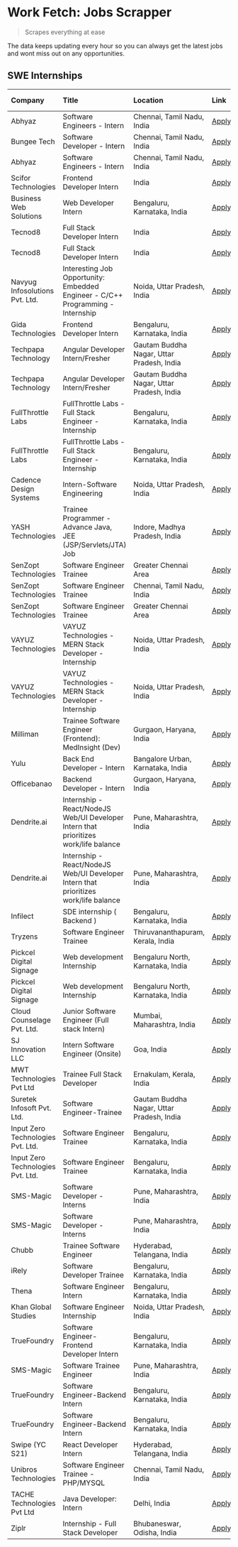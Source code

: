 # Work Fetch: Jobs Scrapper
> Scrapes everything at ease

The data keeps updating every hour so you can always get the latest jobs and wont miss out on any opportunities.

## SWE Internships
<!--START_SECTION:workfetch-->
| Company                           | Title                                                                                | Location                                  | Link                                                                                                                                                                                                                                                                                                            | Date Posted   |
|:----------------------------------|:-------------------------------------------------------------------------------------|:------------------------------------------|:----------------------------------------------------------------------------------------------------------------------------------------------------------------------------------------------------------------------------------------------------------------------------------------------------------------|:--------------|
| Abhyaz                            | Software Engineers - Intern                                                          | Chennai, Tamil Nadu, India                | [Apply](https://in.linkedin.com/jobs/view/software-engineers-intern-at-abhyaz-3842331306?position=28&pageNum=0&refId=y0PCbv1CpaWOH3mOhm1iGQ%3D%3D&trackingId=38yJhKgLURe%2FtwUZwYSJXw%3D%3D&trk=public_jobs_jserp-result_search-card)                                                                           | 2024-02-28    |
| Bungee Tech                       | Software Developer - Intern                                                          | Chennai, Tamil Nadu, India                | [Apply](https://in.linkedin.com/jobs/view/software-developer-intern-at-bungee-tech-3842220746?position=42&pageNum=0&refId=y0PCbv1CpaWOH3mOhm1iGQ%3D%3D&trackingId=EnP9MmCcgZLggMQq1z8ZkA%3D%3D&trk=public_jobs_jserp-result_search-card)                                                                        | 2024-02-28    |
| Abhyaz                            | Software Engineers - Intern                                                          | Chennai, Tamil Nadu, India                | [Apply](https://in.linkedin.com/jobs/view/software-engineers-intern-at-abhyaz-3842331306?position=3&pageNum=2&refId=2zkEWd7Ielqcm9nzVgNSXA%3D%3D&trackingId=D6uVOM8DxNClOSrfpzDvPQ%3D%3D&trk=public_jobs_jserp-result_search-card)                                                                              | 2024-02-28    |
| Scifor Technologies               | Frontend Developer Intern                                                            | India                                     | [Apply](https://in.linkedin.com/jobs/view/frontend-developer-intern-at-scifor-technologies-3839011953?position=38&pageNum=0&refId=y0PCbv1CpaWOH3mOhm1iGQ%3D%3D&trackingId=bDnpw9MdWlc4b4u9b4bzng%3D%3D&trk=public_jobs_jserp-result_search-card)                                                                | 2024-02-27    |
| Business Web Solutions            | Web Developer Intern                                                                 | Bengaluru, Karnataka, India               | [Apply](https://in.linkedin.com/jobs/view/web-developer-intern-at-business-web-solutions-3839906144?position=21&pageNum=0&refId=y0PCbv1CpaWOH3mOhm1iGQ%3D%3D&trackingId=SK%2BZn56Inwx6mnkay216zQ%3D%3D&trk=public_jobs_jserp-result_search-card)                                                                | 2024-02-26    |
| Tecnod8                           | Full Stack Developer Intern                                                          | India                                     | [Apply](https://in.linkedin.com/jobs/view/full-stack-developer-intern-at-tecnod8-3834283868?position=51&pageNum=0&refId=y0PCbv1CpaWOH3mOhm1iGQ%3D%3D&trackingId=C1q8OnkWbPw%2FIcqoW4TqDg%3D%3D&trk=public_jobs_jserp-result_search-card)                                                                        | 2024-02-25    |
| Tecnod8                           | Full Stack Developer Intern                                                          | India                                     | [Apply](https://in.linkedin.com/jobs/view/full-stack-developer-intern-at-tecnod8-3834283868?position=2&pageNum=5&refId=556PU5N%2BTC2AttNvterQmg%3D%3D&trackingId=qDmWwySzsmuqS2V7hkd%2B5g%3D%3D&trk=public_jobs_jserp-result_search-card)                                                                       | 2024-02-25    |
| Navyug Infosolutions Pvt. Ltd.    | Interesting Job Opportunity: Embedded Engineer - C/C++ Programming - Internship      | Noida, Uttar Pradesh, India               | [Apply](https://in.linkedin.com/jobs/view/interesting-job-opportunity-embedded-engineer-c-c%2B%2B-programming-internship-at-navyug-infosolutions-pvt-ltd-3833888454?position=6&pageNum=7&refId=Qz0YtZ4LxDatthPbWvXOTg%3D%3D&trackingId=OgJAJ718gh847%2BgKwzUa5A%3D%3D&trk=public_jobs_jserp-result_search-card) | 2024-02-24    |
| Gida Technologies                 | Frontend Developer Intern                                                            | Bengaluru, Karnataka, India               | [Apply](https://in.linkedin.com/jobs/view/frontend-developer-intern-at-gida-technologies-3836040945?position=19&pageNum=0&refId=y0PCbv1CpaWOH3mOhm1iGQ%3D%3D&trackingId=Cb4JM8bYIj5qK1e%2FJJ7YjA%3D%3D&trk=public_jobs_jserp-result_search-card)                                                                | 2024-02-21    |
| Techpapa Technology               | Angular Developer Intern/Fresher                                                     | Gautam Buddha Nagar, Uttar Pradesh, India | [Apply](https://in.linkedin.com/jobs/view/angular-developer-intern-fresher-at-techpapa-technology-3834305862?position=58&pageNum=0&refId=y0PCbv1CpaWOH3mOhm1iGQ%3D%3D&trackingId=KJyr%2BIYj3vY7mk6AA81efQ%3D%3D&trk=public_jobs_jserp-result_search-card)                                                       | 2024-02-20    |
| Techpapa Technology               | Angular Developer Intern/Fresher                                                     | Gautam Buddha Nagar, Uttar Pradesh, India | [Apply](https://in.linkedin.com/jobs/view/angular-developer-intern-fresher-at-techpapa-technology-3834305862?position=9&pageNum=5&refId=556PU5N%2BTC2AttNvterQmg%3D%3D&trackingId=v0vQBde%2ByPl0sBfyXIG5lg%3D%3D&trk=public_jobs_jserp-result_search-card)                                                      | 2024-02-20    |
| FullThrottle Labs                 | FullThrottle Labs - Full Stack Engineer - Internship                                 | Bengaluru, Karnataka, India               | [Apply](https://in.linkedin.com/jobs/view/fullthrottle-labs-full-stack-engineer-internship-at-fullthrottle-labs-3829636016?position=55&pageNum=0&refId=y0PCbv1CpaWOH3mOhm1iGQ%3D%3D&trackingId=n6oaTyKMi8xgQrNhsOzyvg%3D%3D&trk=public_jobs_jserp-result_search-card)                                           | 2024-02-17    |
| FullThrottle Labs                 | FullThrottle Labs - Full Stack Engineer - Internship                                 | Bengaluru, Karnataka, India               | [Apply](https://in.linkedin.com/jobs/view/fullthrottle-labs-full-stack-engineer-internship-at-fullthrottle-labs-3829636016?position=6&pageNum=5&refId=556PU5N%2BTC2AttNvterQmg%3D%3D&trackingId=17T7gi3Jdd7YE573UoOuDw%3D%3D&trk=public_jobs_jserp-result_search-card)                                          | 2024-02-17    |
| Cadence Design Systems            | Intern-Software Engineering                                                          | Noida, Uttar Pradesh, India               | [Apply](https://in.linkedin.com/jobs/view/intern-software-engineering-at-cadence-design-systems-3794689056?position=7&pageNum=7&refId=Qz0YtZ4LxDatthPbWvXOTg%3D%3D&trackingId=WliMuiCu8G%2Ffkv8%2BVITpgg%3D%3D&trk=public_jobs_jserp-result_search-card)                                                        | 2024-02-17    |
| YASH Technologies                 | Trainee Programmer - Advance Java, JEE (JSP/Servlets/JTA) Job                        | Indore, Madhya Pradesh, India             | [Apply](https://in.linkedin.com/jobs/view/trainee-programmer-advance-java-jee-jsp-servlets-jta-job-at-yash-technologies-3811759183?position=14&pageNum=0&refId=y0PCbv1CpaWOH3mOhm1iGQ%3D%3D&trackingId=feVJQBXbD%2BbcGf7ow1KeAg%3D%3D&trk=public_jobs_jserp-result_search-card)                                 | 2024-02-13    |
| SenZopt Technologies              | Software Engineer Trainee                                                            | Greater Chennai Area                      | [Apply](https://in.linkedin.com/jobs/view/software-engineer-trainee-at-senzopt-technologies-3827688781?position=33&pageNum=0&refId=y0PCbv1CpaWOH3mOhm1iGQ%3D%3D&trackingId=u9lV38gVhfqMemzR%2BK8tJQ%3D%3D&trk=public_jobs_jserp-result_search-card)                                                             | 2024-02-12    |
| SenZopt Technologies              | Software Engineer Trainee                                                            | Chennai, Tamil Nadu, India                | [Apply](https://in.linkedin.com/jobs/view/software-engineer-trainee-at-senzopt-technologies-3827686880?position=48&pageNum=0&refId=y0PCbv1CpaWOH3mOhm1iGQ%3D%3D&trackingId=tEr5qmHh7g154ZgR8yb2Lw%3D%3D&trk=public_jobs_jserp-result_search-card)                                                               | 2024-02-12    |
| SenZopt Technologies              | Software Engineer Trainee                                                            | Greater Chennai Area                      | [Apply](https://in.linkedin.com/jobs/view/software-engineer-trainee-at-senzopt-technologies-3827688781?position=8&pageNum=2&refId=2zkEWd7Ielqcm9nzVgNSXA%3D%3D&trackingId=y7mDw5v1Gz1gGiaPEEeafg%3D%3D&trk=public_jobs_jserp-result_search-card)                                                                | 2024-02-12    |
| VAYUZ Technologies                | VAYUZ Technologies - MERN Stack Developer - Internship                               | Noida, Uttar Pradesh, India               | [Apply](https://in.linkedin.com/jobs/view/vayuz-technologies-mern-stack-developer-internship-at-vayuz-technologies-3822619356?position=57&pageNum=0&refId=y0PCbv1CpaWOH3mOhm1iGQ%3D%3D&trackingId=4vzrHzJ1X7yo1YVZMS0cWw%3D%3D&trk=public_jobs_jserp-result_search-card)                                        | 2024-02-10    |
| VAYUZ Technologies                | VAYUZ Technologies - MERN Stack Developer - Internship                               | Noida, Uttar Pradesh, India               | [Apply](https://in.linkedin.com/jobs/view/vayuz-technologies-mern-stack-developer-internship-at-vayuz-technologies-3822619356?position=8&pageNum=5&refId=556PU5N%2BTC2AttNvterQmg%3D%3D&trackingId=mw1Viv2u9dDF7RZr3k667g%3D%3D&trk=public_jobs_jserp-result_search-card)                                       | 2024-02-10    |
| Milliman                          | Trainee Software Engineer (Frontend): MedInsight (Dev)                               | Gurgaon, Haryana, India                   | [Apply](https://in.linkedin.com/jobs/view/trainee-software-engineer-frontend-medinsight-dev-at-milliman-3792874280?position=4&pageNum=0&refId=y0PCbv1CpaWOH3mOhm1iGQ%3D%3D&trackingId=sw6bEnT1%2FZgWubL%2BJdN2eg%3D%3D&trk=public_jobs_jserp-result_search-card)                                                | 2024-02-09    |
| Yulu                              | Back End Developer - Intern                                                          | Bangalore Urban, Karnataka, India         | [Apply](https://in.linkedin.com/jobs/view/back-end-developer-intern-at-yulu-3821682220?position=8&pageNum=0&refId=y0PCbv1CpaWOH3mOhm1iGQ%3D%3D&trackingId=biUb%2Fsoc2I0gXejKvcgf1w%3D%3D&trk=public_jobs_jserp-result_search-card)                                                                              | 2024-02-04    |
| Officebanao                       | Backend Developer - Intern                                                           | Gurgaon, Haryana, India                   | [Apply](https://in.linkedin.com/jobs/view/backend-developer-intern-at-officebanao-3814263731?position=20&pageNum=0&refId=y0PCbv1CpaWOH3mOhm1iGQ%3D%3D&trackingId=ofDVrTTw9IBHD%2FpXAcrvbw%3D%3D&trk=public_jobs_jserp-result_search-card)                                                                       | 2024-01-31    |
| Dendrite.ai                       | Internship - React/NodeJS Web/UI Developer Intern that prioritizes work/life balance | Pune, Maharashtra, India                  | [Apply](https://in.linkedin.com/jobs/view/internship-react-nodejs-web-ui-developer-intern-that-prioritizes-work-life-balance-at-dendrite-ai-3818948068?position=30&pageNum=0&refId=y0PCbv1CpaWOH3mOhm1iGQ%3D%3D&trackingId=LQmb%2BxbdsE9VJNH%2FF%2Bj8sg%3D%3D&trk=public_jobs_jserp-result_search-card)         | 2024-01-31    |
| Dendrite.ai                       | Internship - React/NodeJS Web/UI Developer Intern that prioritizes work/life balance | Pune, Maharashtra, India                  | [Apply](https://in.linkedin.com/jobs/view/internship-react-nodejs-web-ui-developer-intern-that-prioritizes-work-life-balance-at-dendrite-ai-3818948068?position=5&pageNum=2&refId=2zkEWd7Ielqcm9nzVgNSXA%3D%3D&trackingId=YJdvP1SDteJkCIDbfUO6ZQ%3D%3D&trk=public_jobs_jserp-result_search-card)                | 2024-01-31    |
| Infilect                          | SDE internship ( Backend )                                                           | Bengaluru, Karnataka, India               | [Apply](https://in.linkedin.com/jobs/view/sde-internship-backend-at-infilect-3815120558?position=22&pageNum=0&refId=y0PCbv1CpaWOH3mOhm1iGQ%3D%3D&trackingId=yQkXEtraxZ8IrrpjSG%2BuNA%3D%3D&trk=public_jobs_jserp-result_search-card)                                                                            | 2024-01-25    |
| Tryzens                           | Software Engineer Trainee                                                            | Thiruvananthapuram, Kerala, India         | [Apply](https://in.linkedin.com/jobs/view/software-engineer-trainee-at-tryzens-3809363491?position=36&pageNum=0&refId=y0PCbv1CpaWOH3mOhm1iGQ%3D%3D&trackingId=5xCr6dj4mFszaD2Ptf8Xfg%3D%3D&trk=public_jobs_jserp-result_search-card)                                                                            | 2024-01-18    |
| Pickcel Digital Signage           | Web development Internship                                                           | Bengaluru North, Karnataka, India         | [Apply](https://in.linkedin.com/jobs/view/web-development-internship-at-pickcel-digital-signage-3826062393?position=59&pageNum=0&refId=y0PCbv1CpaWOH3mOhm1iGQ%3D%3D&trackingId=xS%2BYYv8L%2BFT6hGCBWKJ2QA%3D%3D&trk=public_jobs_jserp-result_search-card)                                                       | 2024-01-15    |
| Pickcel Digital Signage           | Web development Internship                                                           | Bengaluru North, Karnataka, India         | [Apply](https://in.linkedin.com/jobs/view/web-development-internship-at-pickcel-digital-signage-3826062393?position=10&pageNum=5&refId=556PU5N%2BTC2AttNvterQmg%3D%3D&trackingId=uDvh2gjnYthIJxQqt3qYuw%3D%3D&trk=public_jobs_jserp-result_search-card)                                                         | 2024-01-15    |
| Cloud Counselage Pvt. Ltd.        | Junior Software Engineer (Full stack Intern)                                         | Mumbai, Maharashtra, India                | [Apply](https://in.linkedin.com/jobs/view/junior-software-engineer-full-stack-intern-at-cloud-counselage-pvt-ltd-3803132814?position=23&pageNum=0&refId=y0PCbv1CpaWOH3mOhm1iGQ%3D%3D&trackingId=1M0vjfbSqMhIh3FMrcieqw%3D%3D&trk=public_jobs_jserp-result_search-card)                                          | 2024-01-11    |
| SJ Innovation LLC                 | Intern Software Engineer (Onsite)                                                    | Goa, India                                | [Apply](https://in.linkedin.com/jobs/view/intern-software-engineer-onsite-at-sj-innovation-llc-3799959011?position=41&pageNum=0&refId=y0PCbv1CpaWOH3mOhm1iGQ%3D%3D&trackingId=nB%2FI3TRQx68XwIUc8MA2xw%3D%3D&trk=public_jobs_jserp-result_search-card)                                                          | 2024-01-11    |
| MWT Technologies Pvt Ltd          | Trainee Full Stack Developer                                                         | Ernakulam, Kerala, India                  | [Apply](https://in.linkedin.com/jobs/view/trainee-full-stack-developer-at-mwt-technologies-pvt-ltd-3800921715?position=5&pageNum=0&refId=y0PCbv1CpaWOH3mOhm1iGQ%3D%3D&trackingId=Z9cqnFvKErkc%2BLEf4YuF7g%3D%3D&trk=public_jobs_jserp-result_search-card)                                                       | 2024-01-09    |
| Suretek Infosoft Pvt. Ltd.        | Software Engineer-Trainee                                                            | Gautam Buddha Nagar, Uttar Pradesh, India | [Apply](https://in.linkedin.com/jobs/view/software-engineer-trainee-at-suretek-infosoft-pvt-ltd-3800934643?position=16&pageNum=0&refId=y0PCbv1CpaWOH3mOhm1iGQ%3D%3D&trackingId=S7X%2FDdjtwbbFWEI5QCUxkQ%3D%3D&trk=public_jobs_jserp-result_search-card)                                                         | 2024-01-09    |
| Input Zero Technologies Pvt. Ltd. | Software Engineer Trainee                                                            | Bengaluru, Karnataka, India               | [Apply](https://in.linkedin.com/jobs/view/software-engineer-trainee-at-input-zero-technologies-pvt-ltd-3800927643?position=31&pageNum=0&refId=y0PCbv1CpaWOH3mOhm1iGQ%3D%3D&trackingId=l0rpbOVanERrdjyzr2qS0A%3D%3D&trk=public_jobs_jserp-result_search-card)                                                    | 2024-01-09    |
| Input Zero Technologies Pvt. Ltd. | Software Engineer Trainee                                                            | Bengaluru, Karnataka, India               | [Apply](https://in.linkedin.com/jobs/view/software-engineer-trainee-at-input-zero-technologies-pvt-ltd-3800927643?position=6&pageNum=2&refId=2zkEWd7Ielqcm9nzVgNSXA%3D%3D&trackingId=%2BiaJmbsVOMfhx98HzpYoOA%3D%3D&trk=public_jobs_jserp-result_search-card)                                                   | 2024-01-09    |
| SMS-Magic                         | Software Developer -Interns                                                          | Pune, Maharashtra, India                  | [Apply](https://in.linkedin.com/jobs/view/software-developer-interns-at-sms-magic-3799485343?position=34&pageNum=0&refId=y0PCbv1CpaWOH3mOhm1iGQ%3D%3D&trackingId=1ruH7jCgi1AQm7rZ4aq7rQ%3D%3D&trk=public_jobs_jserp-result_search-card)                                                                         | 2024-01-05    |
| SMS-Magic                         | Software Developer -Interns                                                          | Pune, Maharashtra, India                  | [Apply](https://in.linkedin.com/jobs/view/software-developer-interns-at-sms-magic-3799485343?position=9&pageNum=2&refId=2zkEWd7Ielqcm9nzVgNSXA%3D%3D&trackingId=BV6tQBXJq9YwlMeK9Pel2Q%3D%3D&trk=public_jobs_jserp-result_search-card)                                                                          | 2024-01-05    |
| Chubb                             | Trainee Software Engineer                                                            | Hyderabad, Telangana, India               | [Apply](https://in.linkedin.com/jobs/view/trainee-software-engineer-at-chubb-3811550279?position=4&pageNum=7&refId=Qz0YtZ4LxDatthPbWvXOTg%3D%3D&trackingId=GRe63Nq%2FBUKX98W8xg3yZA%3D%3D&trk=public_jobs_jserp-result_search-card)                                                                             | 2023-12-28    |
| iRely                             | Software Developer Trainee                                                           | Bengaluru, Karnataka, India               | [Apply](https://in.linkedin.com/jobs/view/software-developer-trainee-at-irely-3801577534?position=10&pageNum=0&refId=y0PCbv1CpaWOH3mOhm1iGQ%3D%3D&trackingId=C2cHtKAXg%2BE4AxSGZsh9lg%3D%3D&trk=public_jobs_jserp-result_search-card)                                                                           | 2023-12-22    |
| Thena                             | Software Engineer Intern                                                             | Bengaluru, Karnataka, India               | [Apply](https://in.linkedin.com/jobs/view/software-engineer-intern-at-thena-3778731751?position=12&pageNum=0&refId=y0PCbv1CpaWOH3mOhm1iGQ%3D%3D&trackingId=0XLnR7TqC7tC%2B8Po4kmREw%3D%3D&trk=public_jobs_jserp-result_search-card)                                                                             | 2023-12-05    |
| Khan Global Studies               | Software Engineer Internship                                                         | Noida, Uttar Pradesh, India               | [Apply](https://in.linkedin.com/jobs/view/software-engineer-internship-at-khan-global-studies-3766942197?position=49&pageNum=0&refId=y0PCbv1CpaWOH3mOhm1iGQ%3D%3D&trackingId=K4twiidzLLJf2XZVgBZf7A%3D%3D&trk=public_jobs_jserp-result_search-card)                                                             | 2023-11-27    |
| TrueFoundry                       | Software Engineer- Frontend Developer Intern                                         | Bengaluru, Karnataka, India               | [Apply](https://in.linkedin.com/jobs/view/software-engineer-frontend-developer-intern-at-truefoundry-3790095058?position=11&pageNum=0&refId=y0PCbv1CpaWOH3mOhm1iGQ%3D%3D&trackingId=%2B8Qt56rqudPSpR1C8uKV9Q%3D%3D&trk=public_jobs_jserp-result_search-card)                                                    | 2023-11-24    |
| SMS-Magic                         | Software Trainee Engineer                                                            | Pune, Maharashtra, India                  | [Apply](https://in.linkedin.com/jobs/view/software-trainee-engineer-at-sms-magic-3761409781?position=25&pageNum=0&refId=y0PCbv1CpaWOH3mOhm1iGQ%3D%3D&trackingId=JnciRZCW1t82eVg%2BhasfnA%3D%3D&trk=public_jobs_jserp-result_search-card)                                                                        | 2023-11-16    |
| TrueFoundry                       | Software Engineer-Backend Intern                                                     | Bengaluru, Karnataka, India               | [Apply](https://in.linkedin.com/jobs/view/software-engineer-backend-intern-at-truefoundry-3779508170?position=29&pageNum=0&refId=y0PCbv1CpaWOH3mOhm1iGQ%3D%3D&trackingId=febHTbJ%2FXwPihMkbmVECdQ%3D%3D&trk=public_jobs_jserp-result_search-card)                                                               | 2023-11-10    |
| TrueFoundry                       | Software Engineer-Backend Intern                                                     | Bengaluru, Karnataka, India               | [Apply](https://in.linkedin.com/jobs/view/software-engineer-backend-intern-at-truefoundry-3779508170?position=4&pageNum=2&refId=2zkEWd7Ielqcm9nzVgNSXA%3D%3D&trackingId=ejRvI5745D%2FVYC6uZRFR4Q%3D%3D&trk=public_jobs_jserp-result_search-card)                                                                | 2023-11-10    |
| Swipe (YC S21)                    | React Developer Intern                                                               | Hyderabad, Telangana, India               | [Apply](https://in.linkedin.com/jobs/view/react-developer-intern-at-swipe-yc-s21-3737600089?position=13&pageNum=0&refId=y0PCbv1CpaWOH3mOhm1iGQ%3D%3D&trackingId=7R6tyZhqnjl6wsed5fKdOg%3D%3D&trk=public_jobs_jserp-result_search-card)                                                                          | 2023-10-13    |
| Unibros Technologies              | Software Engineer Trainee - PHP/MYSQL                                                | Chennai, Tamil Nadu, India                | [Apply](https://in.linkedin.com/jobs/view/software-engineer-trainee-php-mysql-at-unibros-technologies-3656599241?position=35&pageNum=0&refId=y0PCbv1CpaWOH3mOhm1iGQ%3D%3D&trackingId=6aEHRv4DO6Tmo8X5K27RmQ%3D%3D&trk=public_jobs_jserp-result_search-card)                                                     | 2023-06-12    |
| TACHE Technologies Pvt Ltd        | Java Developer: Intern                                                               | Delhi, India                              | [Apply](https://in.linkedin.com/jobs/view/java-developer-intern-at-tache-technologies-pvt-ltd-3627622735?position=8&pageNum=7&refId=Qz0YtZ4LxDatthPbWvXOTg%3D%3D&trackingId=dQtj2vVynC7oKxKx0foK8A%3D%3D&trk=public_jobs_jserp-result_search-card)                                                              | 2023-06-06    |
| Ziplr                             | Internship - Full Stack Developer                                                    | Bhubaneswar, Odisha, India                | [Apply](https://in.linkedin.com/jobs/view/internship-full-stack-developer-at-ziplr-3645675705?position=3&pageNum=7&refId=Qz0YtZ4LxDatthPbWvXOTg%3D%3D&trackingId=a8bF63b%2FlmSnM3TR%2Bqt29w%3D%3D&trk=public_jobs_jserp-result_search-card)                                                                     | 2023-06-02    |
<!--END_SECTION:workfetch-->
